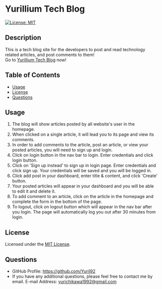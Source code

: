 
# Yurillium Tech Blog
[![License: MIT](https://img.shields.io/badge/License-MIT-yellow.svg)](https://opensource.org/licenses/MIT)

## Description
This is a tech blog site for the developers to post and read technology related articles, and post comments to them!<br/>
Go to [Yurillium Tech Blog](https://quiet-headland-91755.herokuapp.com/) now!

## Table of Contents
- [Usage](#usage)
- [License](#license)
- [Questions](#questions)

## Usage
1. The blog will show articles posted by all website's user in the homepage.
2. When clicked on a single article, it will lead you to its page and view its comments.
3. In order to add comments to the article, post an article, or view your posted articles, you will need to sign up and login.
4. Click on login button in the nav bar to login. Enter credentials and click login button.
5. Click on 'Sign up instead' to sign up in login page. Enter credentials and click sign up. Your credentials will be saved and you will be logged in.
6. Click add post in your dashboard, enter title & content, and click 'Create' button.
7. Your posted articles will appear in your dashboard and you will be able to edit it and delete it.
8. To add comment to an article, click on the article in the homepage and complete the form in the bottom of the page.
9. To logout, click on logout button which will appear in the nav bar after you login. The page will automatically log you out after 30 minutes from login.

## License
Licensed under the [MIT License](https://opensource.org/licenses/MIT).
      
## Questions
- GitHub Profile: https://github.com/YuriI92
- If you have any additional questions, please feel free to contact me by email.
  E-mail Address: <yurichikawa1992@gmail.com>
      
  